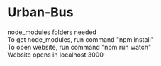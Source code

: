 # Urban-Bus

node_modules folders needed <br />
To get node_modules, run command "npm install" <br />
To open website, run command "npm run watch" <br />
Website opens in localhost:3000<br />
